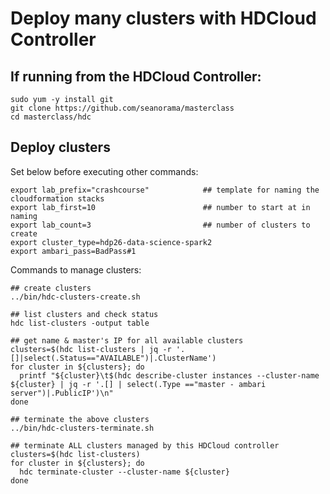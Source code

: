 # Deploy many clusters with HDCloud Controller

## If running from the HDCloud Controller:
```
sudo yum -y install git
git clone https://github.com/seanorama/masterclass
cd masterclass/hdc
```

## Deploy clusters

Set below before executing other commands:
```
export lab_prefix="crashcourse"            ## template for naming the cloudformation stacks
export lab_first=10                        ## number to start at in naming
export lab_count=3                         ## number of clusters to create
export cluster_type=hdp26-data-science-spark2
export ambari_pass=BadPass#1
```

Commands to manage clusters:
```
## create clusters
../bin/hdc-clusters-create.sh

## list clusters and check status
hdc list-clusters -output table

## get name & master's IP for all available clusters
clusters=$(hdc list-clusters | jq -r '.[]|select(.Status=="AVAILABLE")|.ClusterName')
for cluster in ${clusters}; do
  printf "${cluster}\t$(hdc describe-cluster instances --cluster-name ${cluster} | jq -r '.[] | select(.Type =="master - ambari server")|.PublicIP')\n"
done

## terminate the above clusters
../bin/hdc-clusters-terminate.sh

## terminate ALL clusters managed by this HDCloud controller
clusters=$(hdc list-clusters)
for cluster in ${clusters}; do
  hdc terminate-cluster --cluster-name ${cluster}
done
```
